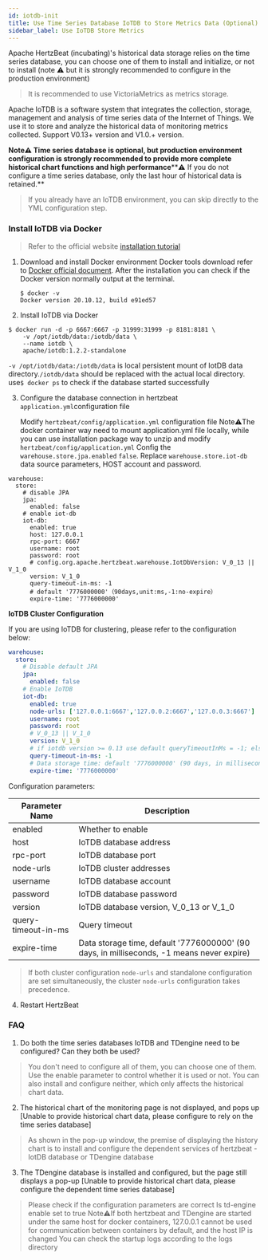 ```yaml
---
id: iotdb-init  
title: Use Time Series Database IoTDB to Store Metrics Data (Optional)  
sidebar_label: Use IoTDB Store Metrics
---
```

Apache HertzBeat (incubating)'s historical data storage relies on the time series database, you can choose one of them to install and initialize, or not to install (note ⚠️ but it is strongly recommended to configure in the production environment)

> It is recommended to use VictoriaMetrics as metrics storage.

Apache IoTDB is a software system that integrates the collection, storage, management and analysis of time series data of the Internet of Things. We use it to store and analyze the historical data of monitoring metrics collected. Support V0.13+ version and V1.0.+ version.

**Note⚠️ Time series database is optional, but production environment configuration is strongly recommended to provide more complete historical chart functions and high performance****⚠️ If you do not configure a time series database, only the last hour of historical data is retained.**

> If you already have an IoTDB environment, you can skip directly to the YML configuration step.

### Install IoTDB via Docker

> Refer to the official website [installation tutorial](https://iotdb.apache.org/UserGuide/V0.13.x/QuickStart/WayToGetIoTDB.html)

1. Download and install Docker environment
   Docker tools download refer to [Docker official document](https://docs.docker.com/get-docker/).
   After the installation you can check if the Docker version normally output at the terminal.

   ```
   $ docker -v
   Docker version 20.10.12, build e91ed57
   ```
2. Install IoTDB via Docker

```shell
$ docker run -d -p 6667:6667 -p 31999:31999 -p 8181:8181 \
    -v /opt/iotdb/data:/iotdb/data \ 
    --name iotdb \
    apache/iotdb:1.2.2-standalone
```

`-v /opt/iotdb/data:/iotdb/data` is local persistent mount of IotDB data directory.`/iotdb/data` should be replaced with the actual local directory.
use```$ docker ps``` to check if the database started successfully

3. Configure the database connection in hertzbeat `application.yml`configuration file

   Modify `hertzbeat/config/application.yml` configuration file
   Note⚠️The docker container way need to mount application.yml file locally, while you can use installation package way to unzip and modify `hertzbeat/config/application.yml`
   Config the `warehouse.store.jpa.enabled` `false`. Replace `warehouse.store.iot-db` data source parameters, HOST account and password.

```
warehouse:
  store:
    # disable JPA
    jpa:
      enabled: false
    # enable iot-db
    iot-db:
      enabled: true
      host: 127.0.0.1
      rpc-port: 6667
      username: root
      password: root
      # config.org.apache.hertzbeat.warehouse.IotDbVersion: V_0_13 || V_1_0
      version: V_1_0
      query-timeout-in-ms: -1
      # default '7776000000'（90days,unit:ms,-1:no-expire）
      expire-time: '7776000000'
```

**IoTDB Cluster Configuration**

If you are using IoTDB for clustering, please refer to the configuration below:

```yaml
warehouse:
  store:
    # Disable default JPA
    jpa:
      enabled: false
    # Enable IoTDB
    iot-db:
      enabled: true
      node-urls: ['127.0.0.1:6667','127.0.0.2:6667','127.0.0.3:6667']
      username: root
      password: root
      # V_0_13 || V_1_0
      version: V_1_0
      # if iotdb version >= 0.13 use default queryTimeoutInMs = -1; else use default queryTimeoutInMs = 0
      query-timeout-in-ms: -1
      # Data storage time: default '7776000000' (90 days, in milliseconds, -1 means never expire)
      expire-time: '7776000000'
```

Configuration parameters:


| Parameter Name      | Description                                                                               |
| ------------------- | ----------------------------------------------------------------------------------------- |
| enabled             | Whether to enable                                                                         |
| host                | IoTDB database address                                                                    |
| rpc-port            | IoTDB database port                                                                       |
| node-urls           | IoTDB cluster addresses                                                                   |
| username            | IoTDB database account                                                                    |
| password            | IoTDB database password                                                                   |
| version             | IoTDB database version, V_0_13 or V_1_0                                                   |
| query-timeout-in-ms | Query timeout                                                                             |
| expire-time         | Data storage time, default '7776000000' (90 days, in milliseconds, -1 means never expire) |

> If both cluster configuration `node-urls` and standalone configuration are set simultaneously, the cluster `node-urls` configuration takes precedence.

4. Restart HertzBeat

### FAQ

1. Do both the time series databases IoTDB and TDengine need to be configured? Can they both be used?

> You don't need to configure all of them, you can choose one of them. Use the enable parameter to control whether it is used or not. You can also install and configure neither, which only affects the historical chart data.

2. The historical chart of the monitoring page is not displayed, and pops up [Unable to provide historical chart data, please configure to rely on the time series database]

> As shown in the pop-up window, the premise of displaying the history chart is to install and configure the dependent services of hertzbeat - IotDB database or TDengine database

3. The TDengine database is installed and configured, but the page still displays a pop-up [Unable to provide historical chart data, please configure the dependent time series database]

> Please check if the configuration parameters are correct
> Is td-engine enable set to true
> Note⚠️If both hertzbeat and TDengine are started under the same host for docker containers, 127.0.0.1 cannot be used for communication between containers by default, and the host IP is changed
> You can check the startup logs according to the logs directory
